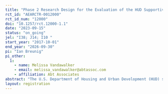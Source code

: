 ```yaml
---
title: "Phase 2 Research Design for the Evaluation of the HUD Supportive Services Demonstration"
rct_id: "AEARCTR-0012000"
rct_id_num: "12000"
doi: "10.1257/rct.12000-1.1"
date: "2023-09-15"
status: "on_going"
jel: "I38; J14; I10 "
start_year: "2017-10-01"
end_year: "2026-09-30"
pi: "Ian Breunig"
pi_other:
  1:
    - name: Melissa Vandawalker
    - email: melissa_vandawalker@abtassoc.com
    - affiliation: Abt Associates
abstract: "The U.S. Department of Housing and Urban Development (HUD) sponsored the Supportive Services Demonstration (SSD) for Households in HUD-Assisted Multifamily Housing to test the impact of the Integrated Wellness in Supportive Housing (IWISH) model on housing tenure and healthcare utilization of adults aged 62 and older. The demonstration has a randomized controlled trial design and is being conducted over two phases between 2017 and 2023. The Phase 2 Evaluation was designed to measure the impact of the IWISH model on households’ healthcare utilization, tenancy, and mortality between 2017 and 2023. "
layout: registration
---
```


